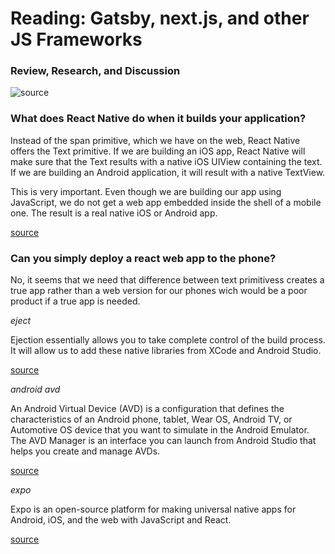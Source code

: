 # Reading: Gatsby, next.js, and other JS Frameworks

### Review, Research, and Discussion

![source](https://cdn.sanity.io/images/ay6gmb6r/production/2c73361896be95f1f39af11bcd05369f2cf88c88-2240x1260.png)

### What does React Native do when it builds your application?

Instead of the span primitive, which we have on the web, React Native offers the Text primitive. If we are building an iOS app, React Native will make sure that the Text results with a native iOS UIView containing the text. If we are building an Android application, it will result with a native TextView.

This is very important. Even though we are building our app using JavaScript, we do not get a web app embedded inside the shell of a mobile one. The result is a real native iOS or Android app.

[source](https://medium.com/we-talk-it/react-native-what-it-is-and-how-it-works-e2182d008f5e#:~:text=React%20Native%20offers%20a%20way,iOS%20UIView%20containing%20the%20text.)

### Can you simply deploy a react web app to the phone?

No, it seems that we need that difference between text primitivess creates a true app rather than a web version for our phones wich would be a poor product if a true app is needed.

*eject*

Ejection essentially allows you to take complete control of the build process. It will allow us to add these native libraries from XCode and Android Studio.

[source](https://www.yyesoftware.com/react-native-blog/react-native-eject.html)

*android avd*

An Android Virtual Device (AVD) is a configuration that defines the characteristics of an Android phone, tablet, Wear OS, Android TV, or Automotive OS device that you want to simulate in the Android Emulator. The AVD Manager is an interface you can launch from Android Studio that helps you create and manage AVDs.

[source](https://developer.android.com/studio/run/managing-avds)

*expo*

Expo is an open-source platform for making universal native apps for Android, iOS, and the web with JavaScript and React.

[source](https://expo.io/)
